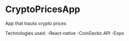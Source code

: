 # CryptoPricesApp
App that tracks crypto prices

Technologies used: 
-React-native
-CoinGecko API
-Expo
